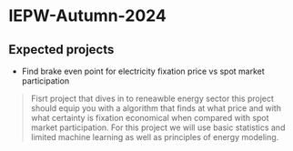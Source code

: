 # IEPW-Autumn-2024


## Expected projects

- Find brake even point for electricity fixation price vs spot market participation 

> Fisrt project that dives in to reneawble energy sector 
> this project should equip you with a algorithm that finds at what price and with what certainty is fixation economical 
> when compared with spot market participation.
> For this project we will use basic statistics and limited machine learning as well as principles of energy modeling.

